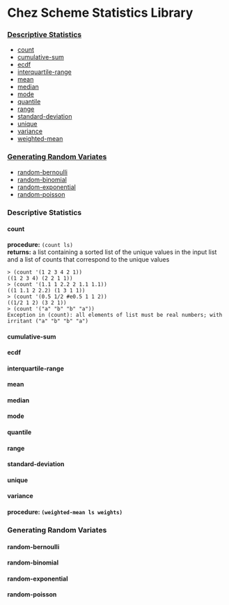 # Chez Scheme Statistics Library

### [Descriptive Statistics](#descriptive-statistics)
* [count](#procedure-count-ls)
* [cumulative-sum](#cumulative-sum)
* [ecdf](#ecdf)
* [interquartile-range](#interquartile-range)
* [mean](#mean)
* [median](#median)
* [mode](#mode)
* [quantile](#quantile)
* [range](#range)
* [standard-deviation](#standard-deviation)
* [unique](#unique)
* [variance](#variance)
* [weighted-mean](#procedure-weighted-mean-ls-weights)

### [Generating Random Variates](#generating-random-deviates)

* [random-bernoulli](#random-bernoulli)
* [random-binomial](#random-binomial)
* [random-exponential](#random-exponential)
* [random-poisson](#random-poisson)

### Descriptive Statistics

#### count
**procedure:** `(count ls)`  
**returns:** a list containing a sorted list of the unique values in the input list and a list of counts that correspond to the unique values

```
> (count '(1 2 3 4 2 1))
((1 2 3 4) (2 2 1 1))
> (count '(1.1 1 2.2 2 1.1 1.1))
((1 1.1 2 2.2) (1 3 1 1))
> (count '(0.5 1/2 #e0.5 1 1 2))
((1/2 1 2) (3 2 1))
> (count '("a" "b" "b" "a"))
Exception in (count): all elements of list must be real numbers; with irritant ("a" "b" "b" "a")
```
#### cumulative-sum
#### ecdf
#### interquartile-range
#### mean
#### median
#### mode
#### quantile
#### range
#### standard-deviation
#### unique
#### variance
#### procedure: `(weighted-mean ls weights)`  

### Generating Random Variates

#### random-bernoulli
#### random-binomial
#### random-exponential
#### random-poisson
